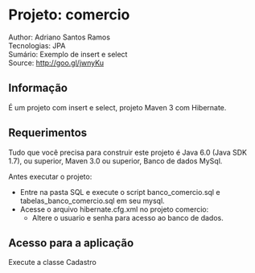 Projeto: comercio
========================
Author: Adriano Santos Ramos <br>
Tecnologias: JPA <br>
Sumário: Exemplo de insert e select <br>
Source: http://goo.gl/jwnyKu

Informação
-----------

É um projeto com insert e select, projeto Maven 3 com Hibernate.  


Requerimentos
-------------------

Tudo que você precisa para construir este projeto é Java 6.0 (Java SDK 1.7), ou superior, Maven 3.0 ou superior, Banco de dados MySql. 


Antes executar o projeto:
- Entre na pasta SQL e execute o script banco_comercio.sql e tabelas_banco_comercio.sql em seu mysql.
- Acesse o arquivo hibernate.cfg.xml no projeto comercio:
	- Altere o usuario e senha para acesso ao banco de dados.

Acesso para a aplicação
---------------------

Execute a classe Cadastro
